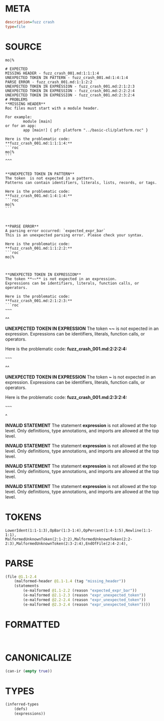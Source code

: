 # META
~~~ini
description=fuzz crash
type=file
~~~
# SOURCE
~~~roc
mo|%
~~~
~~~
# EXPECTED
MISSING HEADER - fuzz_crash_001.md:1:1:1:4
UNEXPECTED TOKEN IN PATTERN - fuzz_crash_001.md:1:4:1:4
PARSE ERROR - fuzz_crash_001.md:1:1:2:2
UNEXPECTED TOKEN IN EXPRESSION - fuzz_crash_001.md:2:1:2:3
UNEXPECTED TOKEN IN EXPRESSION - fuzz_crash_001.md:2:2:2:4
UNEXPECTED TOKEN IN EXPRESSION - fuzz_crash_001.md:2:3:2:4
# PROBLEMS
**MISSING HEADER**
Roc files must start with a module header.

For example:
        module [main]
or for an app:
        app [main!] { pf: platform "../basic-cli/platform.roc" }

Here is the problematic code:
**fuzz_crash_001.md:1:1:1:4:**
```roc
mo|%
```
^^^


**UNEXPECTED TOKEN IN PATTERN**
The token  is not expected in a pattern.
Patterns can contain identifiers, literals, lists, records, or tags.

Here is the problematic code:
**fuzz_crash_001.md:1:4:1:4:**
```roc
mo|%
```
   


**PARSE ERROR**
A parsing error occurred: `expected_expr_bar`
This is an unexpected parsing error. Please check your syntax.

Here is the problematic code:
**fuzz_crash_001.md:1:1:2:2:**
```roc
mo|%
~~~
```


**UNEXPECTED TOKEN IN EXPRESSION**
The token **~~** is not expected in an expression.
Expressions can be identifiers, literals, function calls, or operators.

Here is the problematic code:
**fuzz_crash_001.md:2:1:2:3:**
```roc
~~~
```
^^


**UNEXPECTED TOKEN IN EXPRESSION**
The token **~~** is not expected in an expression.
Expressions can be identifiers, literals, function calls, or operators.

Here is the problematic code:
**fuzz_crash_001.md:2:2:2:4:**
```roc
~~~
```
 ^^


**UNEXPECTED TOKEN IN EXPRESSION**
The token **~** is not expected in an expression.
Expressions can be identifiers, literals, function calls, or operators.

Here is the problematic code:
**fuzz_crash_001.md:2:3:2:4:**
```roc
~~~
```
  ^


**INVALID STATEMENT**
The statement **expression** is not allowed at the top level.
Only definitions, type annotations, and imports are allowed at the top level.

**INVALID STATEMENT**
The statement **expression** is not allowed at the top level.
Only definitions, type annotations, and imports are allowed at the top level.

**INVALID STATEMENT**
The statement **expression** is not allowed at the top level.
Only definitions, type annotations, and imports are allowed at the top level.

**INVALID STATEMENT**
The statement **expression** is not allowed at the top level.
Only definitions, type annotations, and imports are allowed at the top level.

# TOKENS
~~~zig
LowerIdent(1:1-1:3),OpBar(1:3-1:4),OpPercent(1:4-1:5),Newline(1:1-1:1),
MalformedUnknownToken(2:1-2:2),MalformedUnknownToken(2:2-2:3),MalformedUnknownToken(2:3-2:4),EndOfFile(2:4-2:4),
~~~
# PARSE
~~~clojure
(file @1.1-2.4
	(malformed-header @1.1-1.4 (tag "missing_header"))
	(statements
		(e-malformed @1.1-2.2 (reason "expected_expr_bar"))
		(e-malformed @2.1-2.3 (reason "expr_unexpected_token"))
		(e-malformed @2.2-2.4 (reason "expr_unexpected_token"))
		(e-malformed @2.3-2.4 (reason "expr_unexpected_token"))))
~~~
# FORMATTED
~~~roc


~~~
# CANONICALIZE
~~~clojure
(can-ir (empty true))
~~~
# TYPES
~~~clojure
(inferred-types
	(defs)
	(expressions))
~~~
